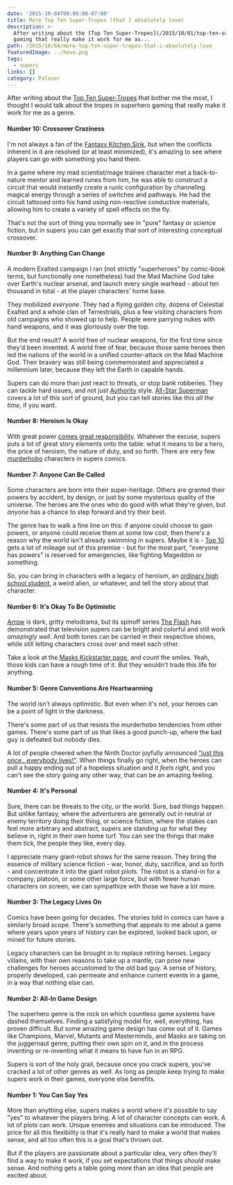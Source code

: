 ```yaml
---
date: '2015-10-04T00:00:00-07:00'
title: More Top Ten Super-Tropes (that I absolutely love)
description: >-
  After writing about the [Top Ten Super-Tropes](/2015/10/01/top-ten-supertropes/) that bother me the most, I thought I would talk about the tropes in superhero
  gaming that really make it work for me as...
path: /2015/10/04/more-top-ten-super-tropes-that-i-absolutely-love
featuredImage: ../hexo.png
tags:
  - supers
links: []
category: Palaver
---
```


After writing about the
[Top Ten Super-Tropes](/2015/10/01/top-ten-supertropes/)
that bother me the most, I thought I would talk about the tropes
in superhero gaming that really make it work for me as a genre.

<!-- more -->

#### Number 10: Crossover Craziness

I'm not always a fan of the
[Fantasy Kitchen Sink](http://tvtropes.org/pmwiki/pmwiki.php/Main/FantasyKitchenSink),
but when the conflicts inherent in it are resolved (or at least minimized),
it's amazing to see where players can go with something you hand them.

In a game where my mad scientist/mage trainee character met a back-to-nature
mentor and learned runes from him, he was able to construct a circuit that
would instantly create a runic configuration by channeling magical energy
through a series of switches and pathways.
He had the circuit tattooed onto his hand using non-reactive conductive
materials, allowing him to create a variety of spell effects on the fly.

That's not the sort of thing you normally see in "pure" fantasy or
science fiction, but in supers you can get exactly that sort of
interesting conceptual crossover.

#### Number 9: Anything Can Change

A modern Exalted campaign I ran (not strictly "superheroes" by comic-book terms,
but functionally one nonetheless) had the Mad Machine God take over
Earth's nuclear arsenal, and launch every single warhead - about ten thousand
in total - at the player characters' home base.

They mobilized *everyone*. They had a flying golden city, dozens of
Celestial Exalted and a whole clan of Terrestrials, plus a few visiting
characters from old campaigns who showed up to help.
People were parrying nukes with hand weapons, and it was gloriously
over the top.

But the end result? A world free of nuclear weapons, for the first time since
they'd been invented. A world free of fear, because those same heroes
then led the nations of the world in a unified counter-attack on
the Mad Machine God. Their bravery was still being commemorated and
appreciated a millennium later, because they left the Earth in capable
hands.

Supers can do more than just react to threats, or stop bank robberies.
They can tackle hard issues,
and not just [Authority](http://tvtropes.org/pmwiki/pmwiki.php/ComicBook/TheAuthority)
style. [All-Star Superman](http://tvtropes.org/pmwiki/pmwiki.php/ComicBook/AllStarSuperman)
covers a lot of this sort of ground, but you can tell stories like
this *all the time*, if you want.

#### Number 8: Heroism Is Okay

With great power [comes great responsibility](http://tvtropes.org/pmwiki/pmwiki.php/Main/ComesGreatResponsibility).
Whatever the excuse, supers puts a lot of great story elements onto the table:
what it means to be a hero, the price of heroism, the nature of duty,
and so forth. There are very few [murderhobo](http://1d4chan.org/wiki/Murderhobo)
characters in supers comics.

#### Number 7: Anyone Can Be Called

Some characters are born into their super-heritage.
Others are granted their powers by accident, by design, or just
by some mysterious quality of the universe.
The heroes are the ones who do good with what they're given,
but *anyone* has a chance to step forward and try their best.

The genre has to walk a fine line on this: if anyone could choose to
gain powers, or anyone could receive them at some low cost,
then there's a reason why the world isn't already swimming in supers.
Maybe it is - [Top 10](http://tvtropes.org/pmwiki/pmwiki.php/ComicBook/TopTen)
gets a lot of mileage out of this premise - but for the most part,
"everyone has powers" is reserved for emergencies, like fighting Mageddon or something.

So, you can bring in characters with a legacy of heroism,
an [ordinary high school student](http://tvtropes.org/pmwiki/pmwiki.php/Main/OrdinaryHighSchoolStudent),
a weird alien, or whatever, and tell the story about that character.

#### Number 6: It's Okay To Be Optimistic

[Arrow](http://tvtropes.org/pmwiki/pmwiki.php/Series/Arrow)
is dark, gritty melodrama, but its spinoff series
[The Flash](http://tvtropes.org/pmwiki/pmwiki.php/Series/TheFlash2014)
has demonstrated that television supers can be bright
and colorful and still work *amazingly well*.
And both tones can be carried in their respective shows,
while still letting characters cross over and meet each other.

Take a look at the [Masks Kickstarter page](https://www.kickstarter.com/projects/1277034820/masks-a-new-generation),
and count the smiles. Yeah, those kids can have a rough time of it.
But they wouldn't trade this life for anything.

#### Number 5: Genre Conventions Are Heartwarming

The world isn't always optimistic. But even when it's not,
your heroes can be a point of light in the darkness.

There's some part of us that resists the murderhobo tendencies from
other games. There's some part of us that likes a good punch-up,
where the bad guy is defeated but nobody dies.

A lot of people cheered when the Ninth Doctor joyfully announced
["just this once.. everybody lives!"](https://www.youtube.com/watch?v=jhklrve5xmw).
When things finally go right, when the heroes can pull a happy ending
out of a hopeless situation and it *feels right*, and you can't
see the story going any other way, that can be an amazing feeling.

#### Number 4: It's Personal

Sure, there can be threats to the city, or the world.
Sure, bad things happen.
But unlike fantasy, where the adventurers are generally out in neutral
or enemy territory doing their thing,
or science fiction, where the stakes can feel more arbitrary and abstract,
supers are standing up for what they believe in,
right in their own home turf.
You can see the things that make them tick, the people they like,
every day.

I appreciate many giant-robot shows for the same reason.
They bring the essence of military science fiction - war, honor, duty,
sacrifice, and so forth - and concentrate it into the giant robot pilots.
The robot is a stand-in for a company, platoon, or some other large
force, but with fewer human characters on screen, we can sympathize
with those we have a lot more.

#### Number 3: The Legacy Lives On

Comics have been going for decades.
The stories told in comics can have a similarly broad scope.
There's something that appeals to me about a game where
years upon years of history can be explored, looked back upon,
or mined for future stories.

Legacy characters can be brought in to replace retiring heroes.
Legacy villains, with their own reasons to take up a mantle,
can pose new challenges for heroes accustomed to the old bad guy.
A sense of history, properly developed, can permeate and enhance
current events in a game, in a way that nothing else can.

#### Number 2: All-In Game Design

The superhero genre is the rock on which countless game systems have
dashed themselves.
Finding a satisfying model for, well, everything, has proven difficult.
But some amazing game design has come out of it.
Games like Champions, Marvel, Mutants and Masterminds, and Masks are taking
on the juggernaut genre, putting their own spin on it,
and in the process inventing or re-inventing what it means to have fun
in an RPG.

Supers is sort of the holy grail, because once you crack supers,
you've cracked a lot of other genres as well.
As long as people keep trying to make supers work in their games,
everyone else benefits.

#### Number 1: You Can Say Yes

More than anything else, supers makes a world where it's possible to say
"yes" to whatever the players bring.
A lot of character concepts can work.
A lot of plots can work.
Unique enemies and situations can be introduced.
The price for all this flexibility is that it's really hard to make
a world that makes sense, and all too often this is a goal that's
thrown out.

But if the players are passionate about a particular idea,
very often they'll find a way to make it work,
if you set expectations that things *should* make sense.
And nothing gets a table going more than an idea that people are excited about.
